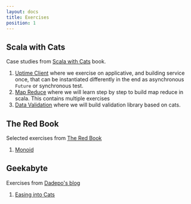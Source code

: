 ```yaml
---
layout: docs
title: Exercises 
position: 1 
---
```


<h2> Scala with Cats </h2>

Case studies from [Scala with Cats](https://underscore.io/books/scala-with-cats/ "Available for free to download!") book. 

1. [Uptime Client](kittens/uptime-client) where we exercise on applicative, and building service once, that can be instantiated differently in the end as asynchronous `Future` or synchronous test. 
2. [Map Reduce](kittens/map-reduce/map-reduce) where we will learn step by step to build map reduce in scala. This contains multiple exercises
3. [Data Validation](kittens/validation/validation) where we will build validation library based on cats.

<h2> The Red Book </h2>

Selected exercises from [The Red Book](https://www.manning.com/books/functional-programming-in-scala)

1. [Monoid](redbook/monoid) 

<h2> Geekabyte </h2>

Exercises from [Dadepo's blog](http://www.geekabyte.io/2018/09/easing-into-cats-and-case-for-category.html)

1. [Easing into Cats](geekabyte/easingcats)
